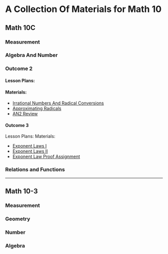 # A Collection Of Materials for Math 10
## Math 10C
### Measurement

### **Algebra And Number** 

### Outcome 2
#### Lesson Plans: 
#### Materials: 
* <a href="https://werklunddreamteam.github.io/Math10/Math10C/AlgebraAndNumber/AN/AN2/AN2I.pdf"> Irrational Numbers And Radical Conversions </a>
* <a href="https://werklunddreamteam.github.io/Math10/Math10C/AlgebraAndNumber/AN/AN2/AN2II.pdf"> Approximating Radicals </a>
* <a href="https://werklunddreamteam.github.io/Math10/Math10C/AlgebraAndNumber/AN/AN2/AN2Review.pdf"> AN2 Review </a>

#### Outcome 3
Lesson Plans: 
Materials: 
* <a href="https://werklunddreamteam.github.io/Math10/Math10C/AlgebraAndNumber/AN/AN3/AN3I.pdf"> Exponent Laws I </a>
* <a href="https://werklunddreamteam.github.io/Math10/Math10C/AlgebraAndNumber/AN/AN3/AN3II.pdf"> Exponent Laws II </a>
* <a href="https://werklunddreamteam.github.io/Math10/Math10C/AlgebraAndNumber/AN/AN3/AN3Proofs.pdf"> Exponent Law Proof Assignment </a>

### Relations and Functions 

---

## Math 10-3
### Measurement 

### Geometry 

### Number 

### Algebra 


